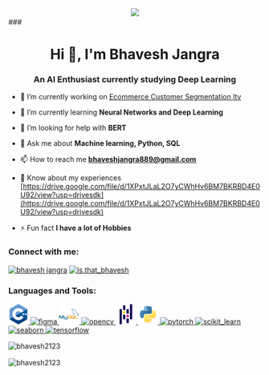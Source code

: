 <div align="center">
  <img height="150" src="https://media.giphy.com/media/M9gbBd9nbDrOTu1Mqx/giphy.gif"  />
</div>
###
<h1 align="center">Hi 👋, I'm Bhavesh Jangra</h1>
<h3 align="center">An AI Enthusiast currently studying Deep Learning</h3>

- 🔭 I’m currently working on [Ecommerce Customer Segmentation ltv](https://github.com/Bhavesh2123/Ecommerce-Customer-Segmentation-ltv)

- 🌱 I’m currently learning **Neural Networks and Deep Learning**

- 🤝 I’m looking for help with **BERT**

- 💬 Ask me about **Machine learning, Python, SQL**

- 📫 How to reach me **bhaveshjangra889@gmail.com**

- 📄 Know about my experiences [https://drive.google.com/file/d/1XPxtJLaL2O7yCWhHv6BM7BKRBD4E0U92/view?usp=drivesdk](https://drive.google.com/file/d/1XPxtJLaL2O7yCWhHv6BM7BKRBD4E0U92/view?usp=drivesdk)

- ⚡ Fun fact **I have a lot of Hobbies**

<h3 align="left">Connect with me:</h3>
<p align="left">
<a href="https://linkedin.com/in/bhavesh jangra" target="blank"><img align="center" src="https://raw.githubusercontent.com/rahuldkjain/github-profile-readme-generator/master/src/images/icons/Social/linked-in-alt.svg" alt="bhavesh jangra" height="30" width="40" /></a>
<a href="https://instagram.com/is.that_bhavesh" target="blank"><img align="center" src="https://raw.githubusercontent.com/rahuldkjain/github-profile-readme-generator/master/src/images/icons/Social/instagram.svg" alt="is.that_bhavesh" height="30" width="40" /></a>
</p>

<h3 align="left">Languages and Tools:</h3>
<p align="left"> <a href="https://www.w3schools.com/cpp/" target="_blank" rel="noreferrer"> <img src="https://raw.githubusercontent.com/devicons/devicon/master/icons/cplusplus/cplusplus-original.svg" alt="cplusplus" width="40" height="40"/> </a> <a href="https://www.figma.com/" target="_blank" rel="noreferrer"> <img src="https://www.vectorlogo.zone/logos/figma/figma-icon.svg" alt="figma" width="40" height="40"/> </a> <a href="https://www.mysql.com/" target="_blank" rel="noreferrer"> <img src="https://raw.githubusercontent.com/devicons/devicon/master/icons/mysql/mysql-original-wordmark.svg" alt="mysql" width="40" height="40"/> </a> <a href="https://opencv.org/" target="_blank" rel="noreferrer"> <img src="https://www.vectorlogo.zone/logos/opencv/opencv-icon.svg" alt="opencv" width="40" height="40"/> </a> <a href="https://pandas.pydata.org/" target="_blank" rel="noreferrer"> <img src="https://raw.githubusercontent.com/devicons/devicon/2ae2a900d2f041da66e950e4d48052658d850630/icons/pandas/pandas-original.svg" alt="pandas" width="40" height="40"/> </a> <a href="https://www.python.org" target="_blank" rel="noreferrer"> <img src="https://raw.githubusercontent.com/devicons/devicon/master/icons/python/python-original.svg" alt="python" width="40" height="40"/> </a> <a href="https://pytorch.org/" target="_blank" rel="noreferrer"> <img src="https://www.vectorlogo.zone/logos/pytorch/pytorch-icon.svg" alt="pytorch" width="40" height="40"/> </a> <a href="https://scikit-learn.org/" target="_blank" rel="noreferrer"> <img src="https://upload.wikimedia.org/wikipedia/commons/0/05/Scikit_learn_logo_small.svg" alt="scikit_learn" width="40" height="40"/> </a> <a href="https://seaborn.pydata.org/" target="_blank" rel="noreferrer"> <img src="https://seaborn.pydata.org/_images/logo-mark-lightbg.svg" alt="seaborn" width="40" height="40"/> </a> <a href="https://www.tensorflow.org" target="_blank" rel="noreferrer"> <img src="https://www.vectorlogo.zone/logos/tensorflow/tensorflow-icon.svg" alt="tensorflow" width="40" height="40"/> </a> </p>

<p><img align="center" src="https://github-readme-stats.vercel.app/api/top-langs?username=bhavesh2123&show_icons=true&locale=en&layout=compact" alt="bhavesh2123" /></p>

<p><img align="center" src="https://github-readme-streak-stats.herokuapp.com/?user=bhavesh2123&" alt="bhavesh2123" /></p>
